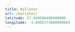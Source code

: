 ```yaml
---
title: Ballater
url: /ballater/
latitude: 57.049506400000006
longitude: -3.0405173000000003
---
```

